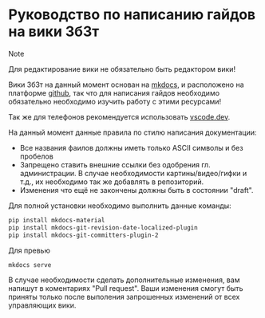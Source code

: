 # Руководство по написанию гайдов на вики 3б3т

> [!NOTE]
> Для редактирование вики не обязательно быть редактором вики!

Вики 3б3т на данный момент основан на [mkdocs](https://squidfunk.github.io/mkdocs-material/), и расположено на платформе [github](https://github.com/), так что для написания гайдов необходимо обязательно необходимо изучить работу с этими ресурсами!

Так же для телефонов рекомендуется использовать [vscode.dev](https://vscode.dev/).

На данный момент данные правила по стилю написания документации:
- Все названия фаилов должны иметь только ASCII символы и без пробелов
- Запрещено ставить внешние ссылки без одобрения гл. администрации. В случае необходимости картины/видео/гифки и т.д., их необходимо так же добавлять в репозиторий.
- Изменения что ещё не закончены должны быть в состоянии "draft".

Для полной установки необходимо выполнить данные команды:
```sh
pip install mkdocs-material
pip install mkdocs-git-revision-date-localized-plugin
pip install mkdocs-git-committers-plugin-2
```

Для превью
```sh
mkdocs serve
```

В случае необходимости сделать дополнительные изменения, вам напишут в коментариях "Pull request". Ваши изменения смогут быть приняты только после выполения запрошенных изменений от всех управляющих вики. 